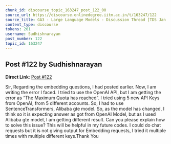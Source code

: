 ```yaml
---
chunk_id: discourse_topic_163247_post_122_00
source_url: https://discourse.onlinedegree.iitm.ac.in/t/163247/122
source_title: GA3 - Large Language Models - Discussion Thread [TDS Jan 2025]
content_type: discourse
tokens: 201
username: Sudhishnarayan
post_number: 122
topic_id: 163247
---
```


## Post #122 by Sudhishnarayan

**Direct Link**: [Post #122](https://discourse.onlinedegree.iitm.ac.in/t/163247/122)

Sir, Regarding the embedding questions, I had posted earlier. Now, I am writing the error I faced. I tried to use the OpenAI API, but I am getting the error as “The Maximum Quota has reached”. I tried using 5 new API Keys from OpenAI, from 5 different accounts. So, I had to use SentenceTransformers, Alibaba gte model. So, as the model has changed, I think so it is expecting answer as got from OpenAI Model, but as I used Alibaba gte model, I am getting different result. Can you please explain how to solve this issue? This will be helpful in my future codes. I could do chat requests but it is not giving output for Embedding requests, I tried it multiple times with multiple different keys.Thank You
